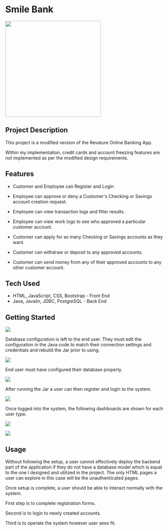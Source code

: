 # Smile Bank

<img src="./webpages/smile.gif" width="300" height="300" />

## Project Description

This project is a modified version of the Revature Online Banking App.

Within my implementation, credit cards and account freezing features are not implemented as per the modified design requirements.

## Features

* Customer and Employee can Register and Login

* Employee can approve or deny a Customer's Checking or Savings account creation request.
* Employee can view transaction logs and filter results. 
* Employee can view work logs to see who approved a particular customer account.

* Customer can apply for as many Checking or Savings accounts as they want.
* Customer can withdraw or deposit to any approved accounts.
* Customer can send money from any of their approved accounts to any other customer account.


## Tech Used

* HTML, JavaScript, CSS, Bootstrap - Front End
* Java, Javalin, JDBC, PostgreSQL - Back End

## Getting Started

![](./images/0.jpg)

Database configuration is left to the end user. They must edit the configuration in the Java code to match their connection settings and credentials and rebuild the Jar prior to using.

![](./images/j1.jpg)

End user must have configured their database properly. 

![](./images/db.jpg)

After running the Jar a user can then register and login to the system.

![](./images/1.jpg)

Once logged into the system, the following dashboards are shown for each user type.

![](./images/2.jpg)

![](./images/3.jpg)


## Usage

Without following the setup, a user cannot effectively deploy the backend part of the application if they do not have a database model which is equal to the one I designed and utilized in the project. The only HTML pages a user can explore in this case will be the unauthenticated pages.

Once setup is complete, a user should be able to interact normally with the system.

First step is to complete registration forms. 

Second is to login to newly created accounts.

Third is to operate the system however user sees fit.


